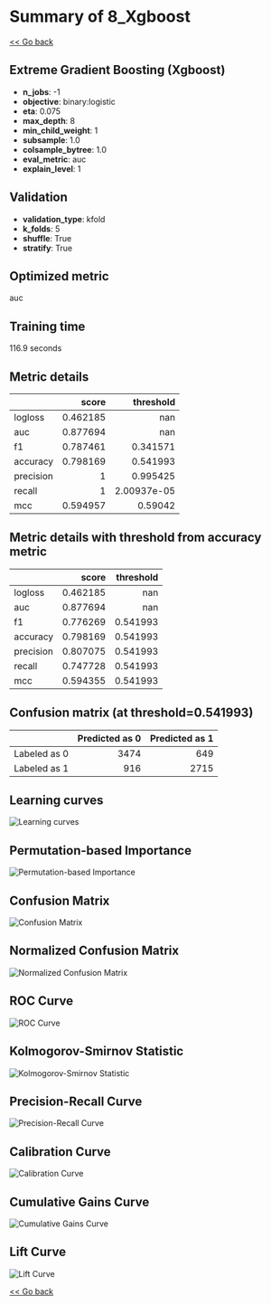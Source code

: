 # Summary of 8_Xgboost

[<< Go back](../README.md)


## Extreme Gradient Boosting (Xgboost)
- **n_jobs**: -1
- **objective**: binary:logistic
- **eta**: 0.075
- **max_depth**: 8
- **min_child_weight**: 1
- **subsample**: 1.0
- **colsample_bytree**: 1.0
- **eval_metric**: auc
- **explain_level**: 1

## Validation
 - **validation_type**: kfold
 - **k_folds**: 5
 - **shuffle**: True
 - **stratify**: True

## Optimized metric
auc

## Training time

116.9 seconds

## Metric details
|           |    score |     threshold |
|:----------|---------:|--------------:|
| logloss   | 0.462185 | nan           |
| auc       | 0.877694 | nan           |
| f1        | 0.787461 |   0.341571    |
| accuracy  | 0.798169 |   0.541993    |
| precision | 1        |   0.995425    |
| recall    | 1        |   2.00937e-05 |
| mcc       | 0.594957 |   0.59042     |


## Metric details with threshold from accuracy metric
|           |    score |   threshold |
|:----------|---------:|------------:|
| logloss   | 0.462185 |  nan        |
| auc       | 0.877694 |  nan        |
| f1        | 0.776269 |    0.541993 |
| accuracy  | 0.798169 |    0.541993 |
| precision | 0.807075 |    0.541993 |
| recall    | 0.747728 |    0.541993 |
| mcc       | 0.594355 |    0.541993 |


## Confusion matrix (at threshold=0.541993)
|              |   Predicted as 0 |   Predicted as 1 |
|:-------------|-----------------:|-----------------:|
| Labeled as 0 |             3474 |              649 |
| Labeled as 1 |              916 |             2715 |

## Learning curves
![Learning curves](learning_curves.png)

## Permutation-based Importance
![Permutation-based Importance](permutation_importance.png)
## Confusion Matrix

![Confusion Matrix](confusion_matrix.png)


## Normalized Confusion Matrix

![Normalized Confusion Matrix](confusion_matrix_normalized.png)


## ROC Curve

![ROC Curve](roc_curve.png)


## Kolmogorov-Smirnov Statistic

![Kolmogorov-Smirnov Statistic](ks_statistic.png)


## Precision-Recall Curve

![Precision-Recall Curve](precision_recall_curve.png)


## Calibration Curve

![Calibration Curve](calibration_curve_curve.png)


## Cumulative Gains Curve

![Cumulative Gains Curve](cumulative_gains_curve.png)


## Lift Curve

![Lift Curve](lift_curve.png)



[<< Go back](../README.md)
